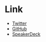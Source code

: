 
# Link

- [Twitter](https://twitter.com/mkan_0141)
- [GitHub](https://github.com/mkan0141)
- [SpeakerDeck](https://speakerdeck.com/mkan0141)